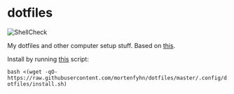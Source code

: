 # dotfiles

![ShellCheck](https://github.com/mortenfyhn/dotfiles/workflows/ShellCheck/badge.svg)

My dotfiles and other computer setup stuff. Based on [this](https://www.atlassian.com/git/tutorials/dotfiles).

Install by running [this](https://github.com/mortenfyhn/dotfiles/blob/master/.config/dotfiles/install.sh) script:

`bash <(wget -qO- https://raw.githubusercontent.com/mortenfyhn/dotfiles/master/.config/dotfiles/install.sh)`
